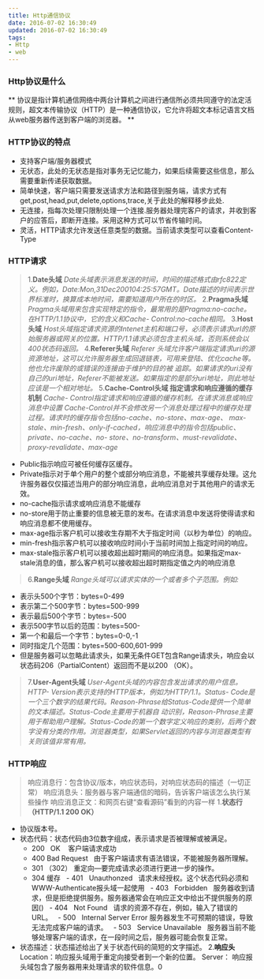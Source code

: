 ```yaml
---
title: Http通信协议
date: 2016-07-02 16:30:49
updated: 2016-07-02 16:30:49
tags: 
- Http 
- web
---
```


### Http协议是什么
** 协议是指计算机通信网络中两台计算机之间进行通信所必须共同遵守的法定活规则，超文本传输协议（HTTP）是一种通信协议，它允许将超文本标记语言文档从web服务器传送到客户端的浏览器。 **

### HTTP协议的特点

- 支持客户端/服务器模式
- 无状态，此处的无状态是指对事务无记忆能力，如果后续需要这些信息，那么需要重新传递获取数据。
- 简单快速，客户端只需要发送请求方法和路径到服务端，请求方式有get,post,head,put,delete,options,trace,关于此处的解释移步此处.
- 无连接，指每次处理只限制处理一个连接.服务器处理完客户的请求，并收到客户的应答后，即断开连接。采用这种方式可以节省传输时间。
- 灵活，HTTP请求允许发送任意类型的数据。当前请求类型可以查看Content-Type

### HTTP请求
> 1.**Date头域**
*Date头域表示消息发送的时间，时间的描述格式由rfc822定义。例如，Date:Mon,31Dec200104:25:57GMT。Date描述的时间表示世界标准时，换算成本地时间，需要知道用户所在的时区。*
> 2.**Pragma头域**
*Pragma头域用来包含实现特定的指令，最常用的是Pragma:no-cache。在HTTP/1.1协议中，它的含义和Cache- Control:no-cache相同。*
> 3.**Host头域**
*Host头域指定请求资源的Intenet主机和端口号，必须表示请求url的原始服务器或网关的位置。HTTP/1.1请求必须包含主机头域，否则系统会以400状态码返回。*
> 4.**Referer头域**
*Referer 头域允许客户端指定请求uri的源资源地址，这可以允许服务器生成回退链表，可用来登陆、优化cache等。他也允许废除的或错误的连接由于维护的目的被 追踪。如果请求的uri没有自己的uri地址，Referer不能被发送。如果指定的是部分uri地址，则此地址应该是一个相对地址。*
> 5.**Cache-Control头域 指定请求和响应遵循的缓存机制**
*Cache- Control指定请求和响应遵循的缓存机制。在请求消息或响应消息中设置 Cache-Control并不会修改另一个消息处理过程中的缓存处理过程。请求时的缓存指令包括no-cache、no-store、max-age、 max-stale、min-fresh、only-if-cached，响应消息中的指令包括public、private、no-cache、no- store、no-transform、must-revalidate、proxy-revalidate、max-age*
  - Public指示响应可被任何缓存区缓存。 
  - Private指示对于单个用户的整个或部分响应消息，不能被共享缓存处理。这允许服务器仅仅描述当用户的部分响应消息，此响应消息对于其他用户的请求无效。 
  - no-cache指示请求或响应消息不能缓存 
  - no-store用于防止重要的信息被无意的发布。在请求消息中发送将使得请求和响应消息都不使用缓存。
  - max-age指示客户机可以接收生存期不大于指定时间（以秒为单位）的响应。 
  - min-fresh指示客户机可以接收响应时间小于当前时间加上指定时间的响应。 
  - max-stale指示客户机可以接收超出超时期间的响应消息。如果指定max-stale消息的值，那么客户机可以接收超出超时期指定值之内的响应消息
> 6.**Range头域**
*Range头域可以请求实体的一个或者多个子范围。例如:*
  - 表示头500个字节：bytes=0-499
  - 表示第二个500字节：bytes=500-999 
  - 表示最后500个字节：bytes=-500 
  - 表示500字节以后的范围：bytes=500- 
  - 第一个和最后一个字节：bytes=0-0,-1 
  - 同时指定几个范围：bytes=500-600,601-999 
  - 但是服务器可以忽略此请求头，如果无条件GET包含Range请求头，响应会以状态码206（PartialContent）返回而不是以200 （OK）。
> 7.**User-Agent头域**
*User-Agent头域的内容包含发出请求的用户信息。HTTP- Version表示支持的HTTP版本，例如为HTTP/1.1。Status- Code是一个三个数字的结果代码。Reason-Phrase给Status-Code提供一个简单的文本描述。Status-Code主要用于机器自 动识别，Reason-Phrase主要用于帮助用户理解。Status-Code的第一个数字定义响应的类别，后两个数字没有分类的作用。浏览器类型，如果Servlet返回的内容与浏览器类型有关则该值非常有用。*

### HTTP响应
> 响应消息行：包含协议/版本，响应状态码，对响应状态码的描述（一切正常）
> 响应消息头：服务器与客户端通信的暗码，告诉客户端该怎么执行某些操作
> 响应消息正文：和网页右键“查看源码”看到的内容一样
1.**状态行（HTTP/1.1 200 OK）**
- 协议版本号。
- 状态代码：状态代码由3位数字组成，表示请求是否被理解或被满足。
  - 200   OK    客户端请求成功
  - 400   Bad Request   由于客户端请求有语法错误，不能被服务器所理解。
  - 301   （302）   重定向—要完成请求必须进行更进一步的操作。
  - 304   缓存
  - 401   Unauthonzed   请求未经授权。这个状态代码必须和WWW-Authenticate报头域一起使用
  - 403   Forbidden   服务器收到请求，但是拒绝提供服务。服务器通常会在响应正文中给出不提供服务的原因()
  - 404   Not Found   请求的资源不存在，例如，输入了错误的URL。
  - 500   Internal Server Error 服务器发生不可预期的错误，导致无法完成客户端的请求。
  - 503   Service Unavailable   服务器当前不能够处理客户端的请求，在一段时间之后，服务器可能会恢复正常。
- 状态描述：状态描述给出了关于状态代码的简短的文字描述。
2.**响应头**
Location：响应报头域用于重定向接受者到一个新的位置。
Server： 响应报头域包含了服务器用来处理请求的软件信息。0

